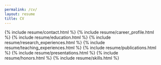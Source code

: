 ```yaml
---
permalink: /cv/
layout: resume
title: CV
---
```


{% include resume/contact.html %}
{% include resume/career_profile.html %}
{% include resume/education.html %}
{% include resume/research_experiences.html %}
{% include resume/teaching_experiences.html %}
{% include resume/publications.html %}
{% include resume/presentations.html %}
{% include resume/honors.html %}
{% include resume/skills.html %}